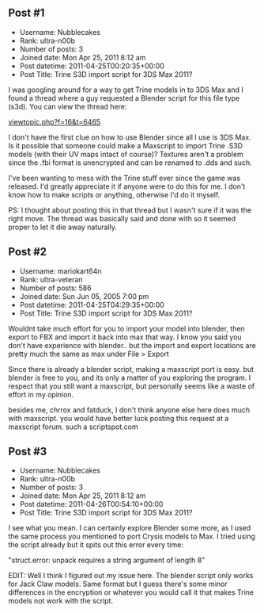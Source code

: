 ## Post #1
- Username: Nubblecakes
- Rank: ultra-n00b
- Number of posts: 3
- Joined date: Mon Apr 25, 2011 8:12 am
- Post datetime: 2011-04-25T00:20:35+00:00
- Post Title: Trine S3D import script for 3DS Max 2011?

I was googling around for a way to get Trine models in to 3DS Max and I found a thread where a guy requested a Blender script for this file type (s3d). You can view the thread here:

[viewtopic.php?f=16&t=6465](http://forum.xentax.com/viewtopic.php?f=16&t=6465)

I don't have the first clue on how to use Blender since all I use is 3DS Max. Is it possible that someone could make a Maxscript to import Trine .S3D models (with their UV maps intact of course)? Textures aren't a problem since the .fbi format is unencrypted and can be renamed to .dds and such.

I've been wanting to mess with the Trine stuff ever since the game was released. I'd greatly appreciate it if anyone were to do this for me. I don't know how to make scripts or anything, otherwise I'd do it myself.


PS: I thought about posting this in that thread but I wasn't sure if it was the right move. The thread was basically said and done with so it seemed proper to let it die away naturally.
## Post #2
- Username: mariokart64n
- Rank: ultra-veteran
- Number of posts: 586
- Joined date: Sun Jun 05, 2005 7:00 pm
- Post datetime: 2011-04-25T04:29:35+00:00
- Post Title: Trine S3D import script for 3DS Max 2011?

Wouldnt take much effort for you to import your model into blender, then export to FBX and import it back into max that way.
I know you said you don't have experience with blender.. but the import and export locations are pretty much the same as max under File > Export

Since there is already a blender script, making a maxscript port is easy. but blender is free to you, and its only a matter of you exploring the program. I respect that you still want a maxscript, but personally seems like a waste of effort in my opinion.

besides me, chrrox and fatduck, I don't think anyone else here does much with maxscript. you would have better luck posting this request at a maxscript forum. such a scriptspot.com
## Post #3
- Username: Nubblecakes
- Rank: ultra-n00b
- Number of posts: 3
- Joined date: Mon Apr 25, 2011 8:12 am
- Post datetime: 2011-04-26T00:54:10+00:00
- Post Title: Trine S3D import script for 3DS Max 2011?

I see what you mean. I can certainly explore Blender some more, as I used the same process you mentioned to port Crysis models to Max. I tried using the script already but it spits out this error every time:

"struct.error: unpack requires a string argument of length 8"


EDIT: Well I think I figured out my issue here. The blender script only works for Jack Claw models. Same format but I guess there's some minor differences in the encryption or whatever you would call it that makes Trine models not work with the script.
